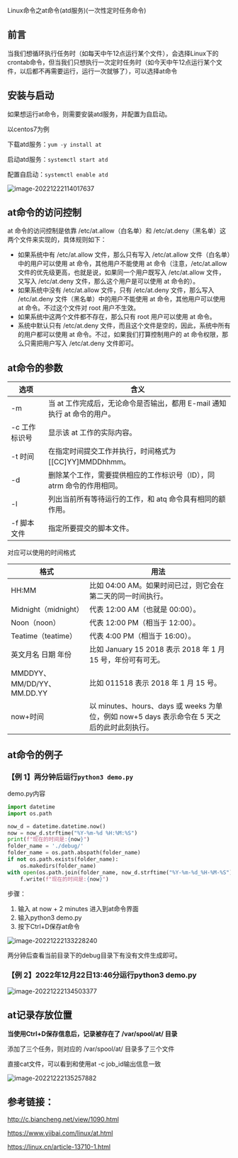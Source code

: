 Linux命令之at命令(atd服务)(一次性定时任务命令)

## 前言

当我们想循环执行任务时（如每天中午12点运行某个文件），会选择Linux下的crontab命令，但当我们只想执行一次定时任务时（如今天中午12点运行某个文件，以后都不再需要运行，运行一次就够了），可以选择at命令

## 安装与启动

如果想运行at命令，则需要安装atd服务，并配置为自启动。

以centos7为例

下载atd服务：`yum -y install at`

启动atd服务：`systemctl start atd`

配置自启动：`systemctl enable atd`

![image-20221222114017637](C:\Users\dell\AppData\Roaming\Typora\typora-user-images\image-20221222114017637.png)

## at命令的访问控制

at 命令的访问控制是依靠 /etc/at.allow（白名单）和 /etc/at.deny（黑名单）这两个文件来实现的，具体规则如下：

- 如果系统中有 /etc/at.allow 文件，那么只有写入 /etc/at.allow 文件（白名单）中的用户可以使用 at 命令，其他用户不能使用 at 命令（注意，/etc/at.allow 文件的优先级更高，也就是说，如果同一个用户既写入 /etc/at.allow 文件，又写入 /etc/at.deny 文件，那么这个用户是可以使用 at 命令的）。
- 如果系统中没有 /etc/at.allow 文件，只有 /etc/at.deny 文件，那么写入 /etc/at.deny 文件（黑名单）中的用户不能使用 at 命令，其他用户可以使用 at 命令。不过这个文件对 root 用户不生效。
- 如果系统中这两个文件都不存在，那么只有 root 用户可以使用 at 命令。
- 系统中默认只有 /etc/at.deny 文件，而且这个文件是空的，因此，系统中所有的用户都可以使用 at 命令。不过，如果我们打算控制用户的 at 命令权限，那么只需把用户写入 /etc/at.deny 文件即可。

## at命令的参数

| 选项          | 含义                                                         |
| ------------- | ------------------------------------------------------------ |
| -m            | 当 at 工作完成后，无论命令是否输出，都用 E-mail 通知执行 at 命令的用户。 |
| -c 工作标识号 | 显示该 at 工作的实际内容。                                   |
| -t 时间       | 在指定时间提交工作并执行，时间格式为 [[CC]YY]MMDDhhmm。      |
| -d            | 删除某个工作，需要提供相应的工作标识号（ID），同 atrm 命令的作用相同。 |
| -l            | 列出当前所有等待运行的工作，和 atq 命令具有相同的额作用。    |
| -f 脚本文件   | 指定所要提交的脚本文件。                                     |

对应可以使用的时间格式

| 格式                       | 用法                                                         |
| -------------------------- | ------------------------------------------------------------ |
| HH:MM                      | 比如 04:00 AM。如果时间已过，则它会在第二天的同一时间执行。  |
| Midnight（midnight）       | 代表 12:00 AM（也就是 00:00）。                              |
| Noon（noon）               | 代表 12:00 PM（相当于 12:00）。                              |
| Teatime（teatime）         | 代表 4:00 PM（相当于 16:00）。                               |
| 英文月名 日期 年份         | 比如 January 15 2018 表示 2018 年 1 月 15 号，年份可有可无。 |
| MMDDYY、MM/DD/YY、MM.DD.YY | 比如 011518 表示 2018 年 1 月 15 号。                        |
| now+时间                   | 以 minutes、hours、days 或 weeks 为单位，例如 now+5 days 表示命令在 5 天之后的此时此刻执行。 |

## at命令的例子

### 【例 1】两分钟后运行`python3 demo.py`

demo.py内容

```python
import datetime
import os.path

now_d = datetime.datetime.now()
now = now_d.strftime("%Y-%m-%d %H:%M:%S")
print(f"现在的时间是:{now}")
folder_name = './debug/'
folder_name = os.path.abspath(folder_name)
if not os.path.exists(folder_name):
    os.makedirs(folder_name)
with open(os.path.join(folder_name, now_d.strftime("%Y-%m-%d_%H-%M-%S") + '.txt'), 'w', encoding='utf-8') as f:
    f.write(f"现在的时间是:{now}")
```

步骤：

1. 输入 at now + 2 minutes 进入到at命令界面
2. 输入python3 demo.py
3. 按下Ctrl+D保存at命令

![image-20221222133228240](C:\Users\dell\AppData\Roaming\Typora\typora-user-images\image-20221222133228240.png)

两分钟后查看当前目录下的debug目录下有没有文件生成即可。

### 【例 2】2022年12月22日13:46分运行python3 demo.py

![image-20221222134503377](C:\Users\dell\AppData\Roaming\Typora\typora-user-images\image-20221222134503377.png)

## at记录存放位置

**当使用Ctrl+D保存信息后，记录被存在了 /var/spool/at/ 目录**

添加了三个任务，则对应的 /var/spool/at/ 目录多了三个文件

直接cat文件，可以看到和使用at -c job_id输出信息一致

![image-20221222135257882](C:\Users\dell\AppData\Roaming\Typora\typora-user-images\image-20221222135257882.png)

## 参考链接：

http://c.biancheng.net/view/1090.html

https://www.yiibai.com/linux/at.html

https://linux.cn/article-13710-1.html